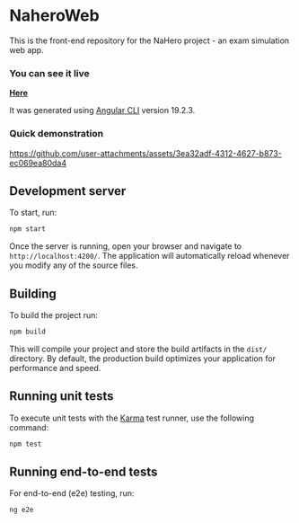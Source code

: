 # NaheroWeb

This is the front-end repository for the NaHero project - an exam simulation web app.

### You can see it live 

<a href="http://mrakoski.tech"><b>Here</b></a>

It was generated using [Angular CLI](https://github.com/angular/angular-cli) version 19.2.3.

### Quick demonstration

https://github.com/user-attachments/assets/3ea32adf-4312-4627-b873-ec069ea80da4

## Development server

To start, run:

```bash
npm start
```

Once the server is running, open your browser and navigate to `http://localhost:4200/`. The application will automatically reload whenever you modify any of the source files.

## Building

To build the project run:

```bash
npm build
```

This will compile your project and store the build artifacts in the `dist/` directory. By default, the production build optimizes your application for performance and speed.

## Running unit tests

To execute unit tests with the [Karma](https://karma-runner.github.io) test runner, use the following command:

```bash
npm test
```

## Running end-to-end tests

For end-to-end (e2e) testing, run:

```bash
ng e2e
```
